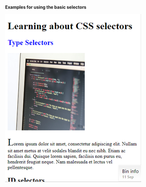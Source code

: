 **Examples for using the basic selectors**

![basic-selectors](https://github.com/lazarnorberto/common-components/blob/master/classes%2C%20selectors/basic-selectors/basic-selectors.PNG)